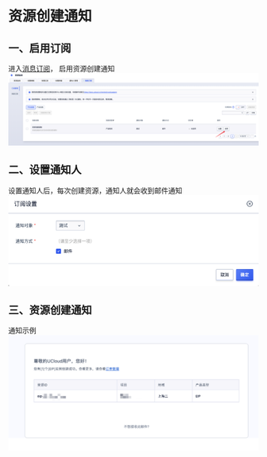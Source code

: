 # 资源创建通知

## 一、启用订阅
进入[消息订阅](https://console.ucloud.cn/usns/umsg?tab=topic)， 启用资源创建通知
![](/images/set.png)


## 二、设置通知人
设置通知人后，每次创建资源，通知人就会收到邮件通知
![](/images/object.png)

## 三、资源创建通知
通知示例
![](/images/information.png)

